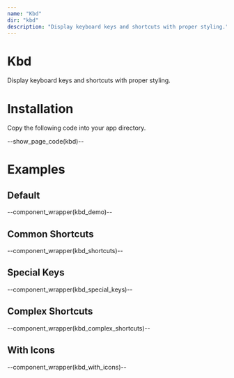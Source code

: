 ```yaml
---
name: "Kbd"
dir: "kbd"
description: "Display keyboard keys and shortcuts with proper styling."
---
```


# Kbd

Display keyboard keys and shortcuts with proper styling.

# Installation

Copy the following code into your app directory.

--show_page_code(kbd)--

# Examples

## Default

--component_wrapper(kbd_demo)--

## Common Shortcuts

--component_wrapper(kbd_shortcuts)--

## Special Keys

--component_wrapper(kbd_special_keys)--

## Complex Shortcuts

--component_wrapper(kbd_complex_shortcuts)--

## With Icons

--component_wrapper(kbd_with_icons)--

